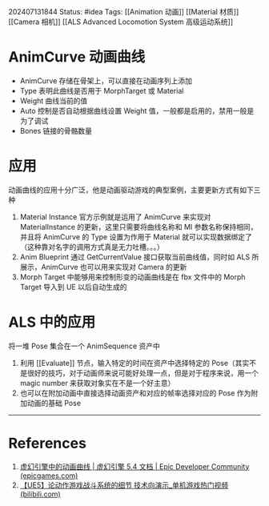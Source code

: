 202407131844
Status: #idea
Tags: [[Animation 动画]] [[Material 材质]] [[Camera 相机]] [[ALS Advanced Locomotion System 高级运动系统]]
# AnimCurve 动画曲线
- AnimCurve 存储在骨架上，可以直接在动画序列上添加
- Type 表明此曲线是否用于 MorphTarget 或 Material
- Weight 曲线当前的值
- Auto 控制是否自动根据曲线设置 Weight 值，一般都是启用的，禁用一般是为了调试
- Bones 链接的骨骼数量
# 应用
动画曲线的应用十分广泛，他是动画驱动游戏的典型案例，主要更新方式有如下三种
1. Material Instance 官方示例就是运用了 AnimCurve 来实现对 MaterialInstance 的更新，这里只需要将曲线名称和 MI 参数名称保持相同，并且将 AnimCurve 的 Type 设置为作用于 Material 就可以实现数据绑定了（这种靠对名字的调用方式真是无力吐槽。。。）
2. Anim Blueprint 通过 GetCurrentValue 接口获取当前曲线值，同时如 ALS 所展示，AnimCurve 也可以用来实现对 Camera 的更新
3. Morph Target 中能够用来控制形变的动画曲线是在 fbx 文件中的 Morph Target 导入到 UE 以后自动生成的

# ALS 中的应用
将一堆 Pose 集合在一个 AnimSequence 资产中
1. 利用  [[Evaluate]] 节点，输入特定的时间在资产中选择特定的 Pose（其实不是很好的技巧，对于动画师来说可能好处理一点，但是对于程序来说，用一个 magic number 来获取对象实在不是一个好主意）
2. 也可以在附加动画中直接选择动画资产和对应的帧率选择对应的 Pose 作为附加动画的基础 Pose

---
# References
1. [虚幻引擎中的动画曲线 | 虚幻引擎 5.4 文档 | Epic Developer Community (epicgames.com)](https://dev.epicgames.com/documentation/zh-cn/unreal-engine/animation-curves-in-unreal-engine)
2. [【UE5】论动作游戏战斗系统的细节 技术向演示_单机游戏热门视频 (bilibili.com)](https://www.bilibili.com/video/BV1xb411D7PJ/?spm_id_from=333.999.top_right_bar_window_default_collection.content.click)